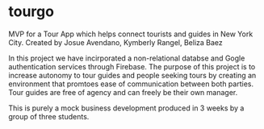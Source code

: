 # tourgo 
MVP for a Tour App which helps connect tourists and guides in New York City. 
Created by Josue Avendano, Kymberly Rangel, Beliza Baez

In this project we have incirporated a non-relational databse and Gogle authentication services through Firebase.
The purpose of this project is to increase autonomy to tour guides and people seeking tours by creating an environment that
promtoes ease of communication between both parties. Tour guides are free of agency and can freely be their own manager. 

This is purely a mock business development produced in 3 weeks by a group of three students. 
